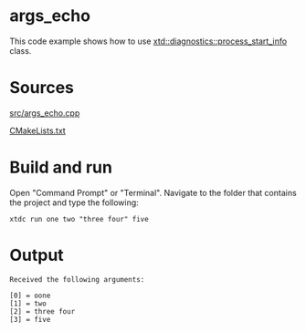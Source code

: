# args_echo

This code example shows how to use [xtd::diagnostics::process_start_info](https://codedocs.xyz/gammasoft71/xtd/classxtd_1_1diagnostics_1_1process__start__info.html) class.

# Sources

[src/args_echo.cpp](src/args_echo.cpp)

[CMakeLists.txt](CMakeLists.txt)

# Build and run

Open "Command Prompt" or "Terminal". Navigate to the folder that contains the project and type the following:

```shell
xtdc run one two "three four" five
```

# Output

```
Received the following arguments:

[0] = oone
[1] = two
[2] = three four
[3] = five

```
